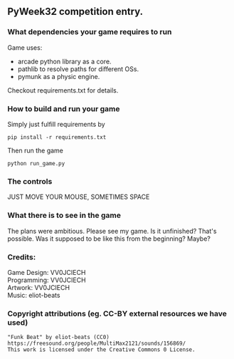 ## PyWeek32 competition entry. 

### What dependencies your game requires to run
Game uses:
- arcade python library as a core.
- pathlib to resolve paths for different OSs.
- pymunk as a physic engine.

Checkout requirements.txt for details.

### How to build and run your game
Simply just fulfill requirements by
```
pip install -r requirements.txt
```
Then run the game
```
python run_game.py
```

### The controls
JUST MOVE YOUR MOUSE, SOMETIMES SPACE


### What there is to see in the game
The plans were ambitious.
Please see my game. Is it unfinished?
That's possible.
Was it supposed to be like this from the beginning? Maybe?

### Credits:
Game Design: VV0JCIECH \
Programming: VV0JCIECH \
Artwork: VV0JCIECH\
Music: eliot-beats


### Copyright attributions (eg. CC-BY external resources we have used)
```
"Funk Beat" by eliot-beats (CC0)
https://freesound.org/people/MultiMax2121/sounds/156869/
This work is licensed under the Creative Commons 0 License.
